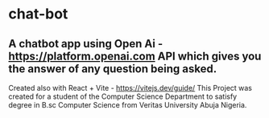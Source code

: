 # chat-bot

## A chatbot app using Open Ai - <https://platform.openai.com> API  which gives you the answer of any question being asked.
Created also with React + Vite - <https://vitejs.dev/guide/>
This Project was created for a student of the Computer Science Department to satisfy degree in B.sc Computer Science from Veritas University Abuja Nigeria.
